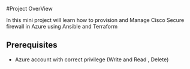 #Project OverView 

In this mini project will learn how to provision and Manage Cisco Secure firewall in Azure using Ansible and Terraform 

## Prerequisites 
- Azure account with correct privilege (Write and Read , Delete) 
